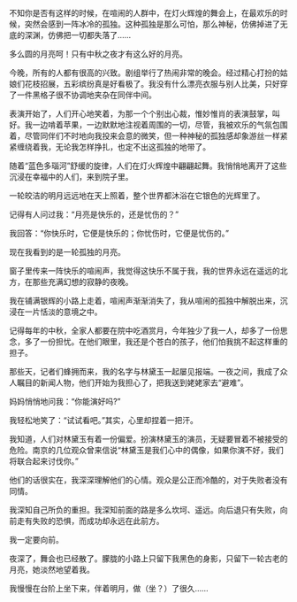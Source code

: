 不知你是否有这样的时候，在喧闹的人群中，在灯火辉煌的舞会上，在最欢乐的时候，突然会感到一阵冰冷的孤独。这种孤独是那么可怕，那么神秘，仿佛掉进了无底的深渊，仿佛把一切都失落了……

多么圆的月亮呵！只有中秋之夜才有这么好的月亮。

今晚，所有的人都有很高的兴致。剧组举行了热闹非常的晚会。经过精心打扮的姑娘们花枝招展，五彩缤纷真是好看极了。我没有什么漂亮衣服与别人比美，只好穿了一件黑格子很不协调地夹杂在同伴中间。

表演开始了，人们开心地笑着，为那一个个别出心裁，惟妙惟肖的表演鼓掌，叫好。我一边啃着苹果，一边默默地注视着周围的一切，尽管，我被欢乐的气氛包围着，尽管同伴们不时地向我投来会意的微笑，但一种神秘的孤独感却象游丝一样紧紧缠绕着我，无论我怎样挣扎，也定不出这孤独的地带了。

随着“蓝色多瑙河”舒缓的旋律，人们在灯火辉煌中翩翩起舞。我悄悄地离开了这些沉浸在幸福中的人们，来到院子里。

一轮皎洁的明月远远地在天上照着，整个世界都沐浴在它银色的光辉里了。

记得有人问过我：“月亮是快乐的，还是忧伤的？”

我回答：“你快乐时，它便是快乐的；你忧伤时，它便是忧伤的。”

现在我看到的是一轮孤独的月亮。

窗子里传来一阵快乐的喧闹声，我觉得这快乐不属于我，我的世界永远在遥远的北方，在那些充满幻想的寂静的夜晚。

我在铺满银辉的小路上走着，喧闹声渐渐消失了，我从喧闹的孤独中解脱出来，沉浸在一片恬淡的意境之中。

记得每年的中秋，全家人都要在院中吃酒赏月，今年独少了我一人，却多了一份思念，多了一份担忧。在他们眼里，我还是个苍白的孩子，他们怕我挑不起这样重的担子。

那些天，记者们蜂拥而来，我的名字与林黛玉一起屡见报端。一夜之间，我成了众人瞩目的新闻人物，他们开始为我担心了，把我送到姥姥家去“避难”。

妈妈悄悄地问我：“你能演好吗?”

我轻松地笑了：“试试看吧。”其实，心里却捏着一把汗。

我知道，人们对林黛玉有着一份偏爱。扮演林黛玉的演员，无疑要冒着不被接受的危险。南京的几位观众曾来信说“林黛玉是我们心中的偶像，如果你演不好，我们将联合起来讨伐你。”

他们的话很实在，我深深理解他们的心情。观众是公正而冷酷的，对于失败者没有同情。

我深知自己所负的重担。我深知前面的路是多么坎坷、遥远。向后退只有失败，向前走有失败的恐惧，而成功却永远在此前方。

我一定要向前。

夜深了，舞会也已经散了。朦胧的小路上只留下我黑色的身影，只留下一轮古老的月亮，她淡然地望着我。

我慢慢在台阶上坐下来，伴着明月，做（坐？）了很久……
